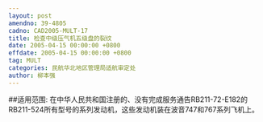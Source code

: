 ```yaml
---
layout: post
amendno: 39-4805
cadno: CAD2005-MULT-17
title: 检查中级压气机五级盘的裂纹
date: 2005-04-15 00:00:00 +0800
effdate: 2005-04-15 00:00:00 +0800
tag: MULT
categories: 民航华北地区管理局适航审定处
author: 柳本强
---
```


##适用范围:
在中华人民共和国注册的、没有完成服务通告RB211-72-E182的RB211-524所有型号的系列发动机，这些发动机装在波音747和767系列飞机上。

